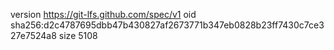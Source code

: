 version https://git-lfs.github.com/spec/v1
oid sha256:d2c4787695dbb47b430827af2673771b347eb0828b23ff7430c7ce327e7524a8
size 5108
